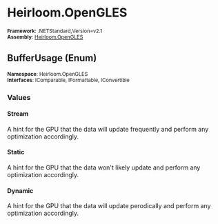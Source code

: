 # Heirloom.OpenGLES

<small>**Framework**: .NETStandard,Version=v2.1</small>  
<small>**Assembly**: [Heirloom.OpenGLES](../Heirloom.OpenGLES/Heirloom.OpenGLES.md)</small>  

## BufferUsage (Enum)
<small>**Namespace**: Heirloom.OpenGLES</small>  
<small>**Interfaces**: IComparable, IFormattable, IConvertible</small>  

### Values

#### Stream
<member name="F:Heirloom.OpenGLES.BufferUsage.Stream">
  <summary>
            A hint for the GPU that the data will update frequently and perform any optimization accordingly.
            </summary>
</member>

#### Static
<member name="F:Heirloom.OpenGLES.BufferUsage.Static">
  <summary>
            A hint for the GPU that the data won't likely update and perform any optimization accordingly.
            </summary>
</member>

#### Dynamic
<member name="F:Heirloom.OpenGLES.BufferUsage.Dynamic">
  <summary>
            A hint for the GPU that the data will update perodically and perform any optimization accordingly.
            </summary>
</member>

